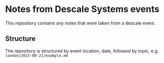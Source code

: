 # Notes from Descale Systems events

This repository contains any notes that were taken from a descale
event.

## Structure

The repository is structured by event location, date, followed by
topic, e.g. `london/2015-09-21/example.md`
